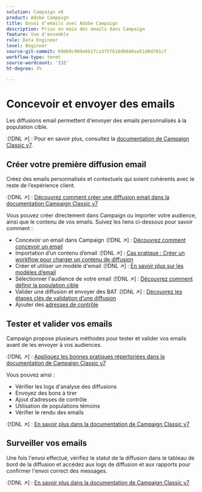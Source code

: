 ```yaml
---
solution: Campaign v8
product: Adobe Campaign
title: Envoi d’emails avec Adobe Campaign
description: Prise en main des emails dans Campaign
feature: Vue d'ensemble
role: Data Engineer
level: Beginner
source-git-commit: 69d69c909e6b17ca3f5fb18d6680aa51d0d701cf
workflow-type: tm+mt
source-wordcount: '332'
ht-degree: 3%

---
```


# Concevoir et envoyer des emails

Les diffusions email permettent d&#39;envoyer des emails personnalisés à la population cible.

:[!DNL :arrow_upper_right:] : Pour en savoir plus, consultez la [documentation de Campaign Classic v7](https://experienceleague.adobe.com/docs/campaign-classic/using/sending-messages/sending-emails/about-email-channel.html).

## Créer votre première diffusion email

Créez des emails personnalisés et contextuels qui soient cohérents avec le reste de l’expérience client.

:[!DNL :arrow_upper_right:] : [Découvrez comment créer une diffusion email dans la documentation Campaign Classic v7](https://experienceleague.adobe.com/docs/campaign-classic/using/designing-content/editing-html-content/use-case--creating-an-email-delivery.html)

Vous pouvez créer directement dans Campaign ou importer votre audience, ainsi que le contenu de vos emails. Suivez les liens ci-dessous pour savoir comment :

* Concevoir un email dans Campaign
:[!DNL :arrow_upper_right:] : [Découvrez comment concevoir un email](https://experienceleague.adobe.com/docs/campaign-classic/using/sending-messages/sending-emails/defining-the-email-content.html)
* Importation d’un contenu d’email
:[!DNL :arrow_upper_right:] : [Cas pratique : Créer un workflow pour charger un contenu de diffusion](https://experienceleague.adobe.com/docs/campaign-classic/using/automating-with-workflows/use-cases/deliveries/loading-delivery-content.html)
* Créer et utiliser un modèle d&#39;email
:[!DNL :arrow_upper_right:] : [En savoir plus sur les modèles d’email](https://experienceleague.adobe.com/docs/campaign-classic/using/sending-messages/using-delivery-templates/about-templates.html)
* Sélectionner l&#39;audience de votre email
:[!DNL :arrow_upper_right:] : [Découvrez comment définir la population cible](https://experienceleague.adobe.com/docs/campaign-classic/using/sending-messages/key-steps-when-creating-a-delivery/steps-defining-the-target-population.html)
* Valider une diffusion et envoyer des BAT
:[!DNL :arrow_upper_right:] : [Découvrez les étapes clés de validation d’une diffusion](https://experienceleague.adobe.com/docs/campaign-classic/using/sending-messages/key-steps-when-creating-a-delivery/steps-validating-the-delivery.html)
* Ajouter des [adresses de contrôle](https://experienceleague.adobe.com/docs/campaign-classic/using/sending-messages/using-seed-addresses/about-seed-addresses.html)

## Tester et valider vos emails

Campaign propose plusieurs méthodes pour tester et valider vos emails avant de les envoyer à vos audiences.

:[!DNL :arrow_upper_right:] : [Appliquez les bonnes pratiques répertoriées dans la documentation de Campaign Classic v7](https://experienceleague.adobe.com/docs/campaign-classic/using/sending-messages/key-steps-when-creating-a-delivery/delivery-bestpractices/check-before-sending.html)

Vous pouvez ainsi :

* Vérifier les logs d&#39;analyse des diffusions
* Envoyez des bons à tirer
* Ajout d’adresses de contrôle
* Utilisation de populations témoins
* Vérifier le rendu des emails

:[!DNL :arrow_upper_right:] : [En savoir plus dans la documentation de Campaign Classic v7](https://experienceleague.adobe.com/docs/campaign-classic/using/sending-messages/key-steps-when-creating-a-delivery/steps-validating-the-delivery.html)

## Surveiller vos emails

Une fois l&#39;envoi effectué, vérifiez le statut de la diffusion dans le tableau de bord de la diffusion et accédez aux logs de diffusion et aux rapports pour confirmer l&#39;envoi correct des messages.

:[!DNL :arrow_upper_right:] : [En savoir plus dans la documentation de Campaign Classic v7](https://experienceleague.adobe.com/docs/campaign-classic/using/sending-messages/key-steps-when-creating-a-delivery/delivery-bestpractices/track-and-monitor.html)


